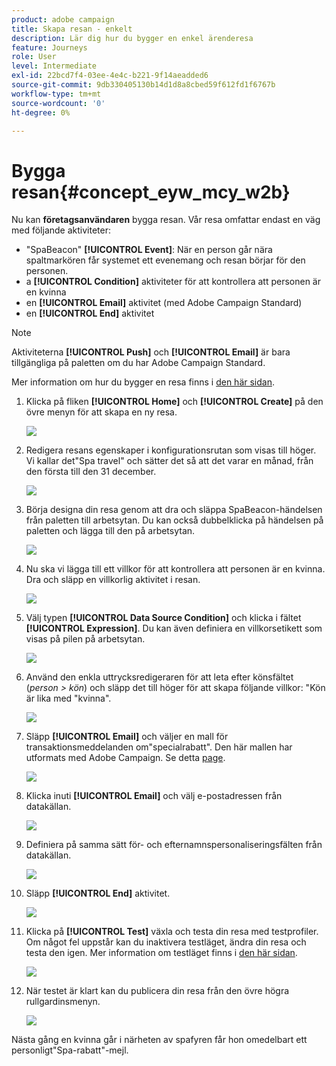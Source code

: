 ```yaml
---
product: adobe campaign
title: Skapa resan - enkelt
description: Lär dig hur du bygger en enkel ärenderesa
feature: Journeys
role: User
level: Intermediate
exl-id: 22bcd7f4-03ee-4e4c-b221-9f14aeadded6
source-git-commit: 9db330405130b14d1d8a8cbed59f612fd1f6767b
workflow-type: tm+mt
source-wordcount: '0'
ht-degree: 0%

---
```


# Bygga resan{#concept_eyw_mcy_w2b}

Nu kan **företagsanvändaren** bygga resan. Vår resa omfattar endast en väg med följande aktiviteter:

* &quot;SpaBeacon&quot; **[!UICONTROL Event]**: När en person går nära spaltmarkören får systemet ett evenemang och resan börjar för den personen.
* a **[!UICONTROL Condition]** aktiviteter för att kontrollera att personen är en kvinna
* en **[!UICONTROL Email]** aktivitet (med Adobe Campaign Standard)
* en **[!UICONTROL End]** aktivitet

>[!NOTE]
>
>Aktiviteterna **[!UICONTROL Push]** och **[!UICONTROL Email]** är bara tillgängliga på paletten om du har Adobe Campaign Standard.

Mer information om hur du bygger en resa finns i [den här sidan](../building-journeys/journey.md).

1. Klicka på fliken **[!UICONTROL Home]** och **[!UICONTROL Create]** på den övre menyn för att skapa en ny resa.

   ![](../assets/journey31.png)

1. Redigera resans egenskaper i konfigurationsrutan som visas till höger. Vi kallar det&quot;Spa travel&quot; och sätter det så att det varar en månad, från den första till den 31 december.

   ![](../assets/journeyuc1_8.png)

1. Börja designa din resa genom att dra och släppa SpaBeacon-händelsen från paletten till arbetsytan. Du kan också dubbelklicka på händelsen på paletten och lägga till den på arbetsytan.

   ![](../assets/journeyuc1_9.png)

1. Nu ska vi lägga till ett villkor för att kontrollera att personen är en kvinna. Dra och släpp en villkorlig aktivitet i resan.

   ![](../assets/journeyuc1_10.png)

1. Välj typen **[!UICONTROL Data Source Condition]** och klicka i fältet **[!UICONTROL Expression]**. Du kan även definiera en villkorsetikett som visas på pilen på arbetsytan.

   ![](../assets/journeyuc1_11.png)

1. Använd den enkla uttrycksredigeraren för att leta efter könsfältet (_person > kön_) och släpp det till höger för att skapa följande villkor: &quot;Kön är lika med &quot;kvinna&quot;.

   ![](../assets/journeyuc1_12.png)

1. Släpp **[!UICONTROL Email]** och väljer en mall för transaktionsmeddelanden om&quot;specialrabatt&quot;. Den här mallen har utformats med Adobe Campaign. Se detta [page](https://experienceleague.adobe.com/docs/campaign-standard/using/communication-channels/transactional-messaging/getting-started-with-transactional-msg.html?lang=sv).

   ![](../assets/journeyuc1_13.png)

1. Klicka inuti **[!UICONTROL Email]** och välj e-postadressen från datakällan.

   ![](../assets/journeyuc1_14.png)

1. Definiera på samma sätt för- och efternamnspersonaliseringsfälten från datakällan.

   ![](../assets/journeyuc1_15.png)

1. Släpp **[!UICONTROL End]** aktivitet.

   ![](../assets/journeyuc1_17.png)

1. Klicka på **[!UICONTROL Test]** växla och testa din resa med testprofiler. Om något fel uppstår kan du inaktivera testläget, ändra din resa och testa den igen. Mer information om testläget finns i [den här sidan](../building-journeys/testing-the-journey.md).

   ![](../assets/journeyuc1_18bis.png)

1. När testet är klart kan du publicera din resa från den övre högra rullgardinsmenyn.

   ![](../assets/journeyuc1_18.png)

Nästa gång en kvinna går i närheten av spafyren får hon omedelbart ett personligt&quot;Spa-rabatt&quot;-mejl.
